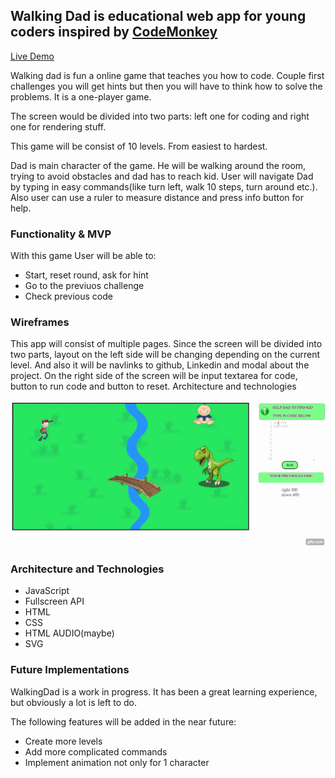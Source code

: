 ## Walking Dad is educational web app for young coders inspired by [CodeMonkey](https://www.playcodemonkey.com/)

[Live Demo](http://www.vladstadnyk.us/Walking-Dad/)

Walking dad is fun a online game that teaches you how to code. Couple first challenges you will get hints but then you will have to think how to solve the problems. It is a one-player game.


The screen would be divided into two parts: left one for coding and right one for rendering stuff.

This game will be consist of 10 levels. From easiest to hardest.

Dad is main character of the game. He will be walking around the room, trying to avoid obstacles and dad has to reach kid.
User will navigate Dad by typing in easy commands(like turn left, walk 10 steps, turn around etc.). Also user can use a ruler to measure distance and press info button for help.

### Functionality & MVP

With this game User will be able to:

- Start, reset round, ask for hint
- Go to the previuos challenge
- Check previous code


### Wireframes

This app will consist of multiple pages. Since the screen will be divided into two parts, layout on the left side will be changing depending on the current level. And also it will be navlinks to github, Linkedin and modal about the project. On the right side of the screen will be input textarea for code, button to run code and button to reset.
Architecture and technologies

![wireframe](https://github.com/newcoderua/Walking-Dad/blob/master/images/info-gif.gif?raw=true)

### Architecture and Technologies

- JavaScript
- Fullscreen API
- HTML
- CSS
- HTML AUDIO(maybe)
- SVG


### Future Implementations

WalkingDad is a work in progress. It has been a great learning experience, but obviously a lot is left to do.

The following features will be added in the near future:

- Create more levels
- Add more complicated commands
- Implement animation not only for 1 character
